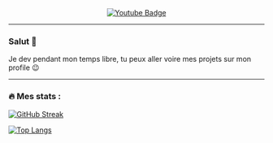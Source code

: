 <div id="badges" align="center">
  <a href="https://www.youtube.com/channel/UCkp8pd-SJivfL9KDu57LPlQ">
    <img src="https://img.shields.io/badge/YouTube-red?style=for-the-badge&logo=youtube&logoColor=white" alt="Youtube Badge"/>
  </a>
</div>

---

### Salut 👋

Je dev pendant mon temps libre, tu peux aller voire mes projets sur mon profile 😉

---

### :fire: Mes stats :

[![GitHub Streak](http://github-readme-streak-stats.herokuapp.com?user=LeonimusTTV&theme=radical&hide_border=true&date_format=j%20M%5B%20Y%5D)](https://git.io/streak-stats)

[![Top Langs](https://github-readme-stats.vercel.app/api?username=LeonimusTTV&layout=compact&theme=radical&hide_border=true&show_icons=true)](https://github.com/anuraghazra/github-readme-stats)
